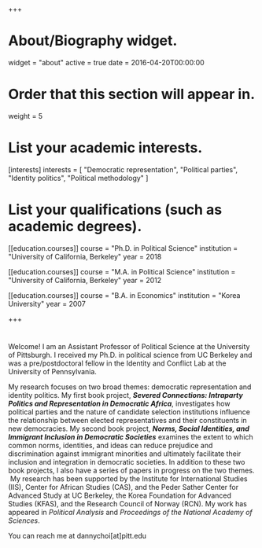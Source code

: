 +++
# About/Biography widget.
widget = "about"
active = true
date = 2016-04-20T00:00:00

# Order that this section will appear in.
weight = 5

# List your academic interests.
[interests]
  interests = [
    "Democratic representation",
    "Political parties",
    "Identity politics",
    "Political methodology"
  ]

# List your qualifications (such as academic degrees).
[[education.courses]]
  course = "Ph.D. in Political Science"
  institution = "University of California, Berkeley"
  year = 2018

[[education.courses]]
  course = "M.A. in Political Science"
  institution = "University of California, Berkeley"
  year = 2012

[[education.courses]]
  course = "B.A. in Economics"
  institution = "Korea University"
  year = 2007
 
+++

# 

Welcome! I am an Assistant Professor of Political Science at the University of Pittsburgh. I received my Ph.D. in political science from UC Berkeley and was a pre/postdoctoral fellow in the Identity and Conflict Lab at the University of Pennsylvania. 

My research focuses on two broad themes: democratic representation and identity politics. My first book project, **_Severed Connections: Intraparty Politics and Representation in Democratic Africa_**, investigates how political parties and the nature of candidate selection institutions influence the relationship between elected representatives and their constituents in new democracies. My second book project, **_Norms, Social Identities, and Immigrant Inclusion in Democratic Societies_** examines the extent to which common norms, identities, and ideas can reduce prejudice and discrimination against immigrant minorities and ultimately facilitate their inclusion and integration in democratic societies. In addition to these two book projects, I also have a series of papers in progress on the two themes.
​
My research has been supported by the Institute for International Studies (IIS), Center for African Studies (CAS), and the Peder Sather Center for Advanced Study at UC Berkeley, the Korea Foundation for Advanced Studies (KFAS), and the Research Council of Norway (RCN). My work has appeared in _Political Analysis_ and _Proceedings of the National Academy of Sciences_.

You can reach me at dannychoi[at]pitt.edu
 
